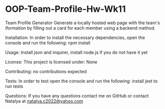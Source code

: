 # OOP-Team-Profile-Hw-Wk11

Team Profile Generator
 Generate a locally hosted web page with the team's iformation by filling out a card for each member using a backend method.


Installation:
In order to install the necessary dependencies, open the console and run the following: npm install

Usage:
Install json and inquirer, install node.js if you do not have it yet

License:
This project is licensed under: None

Contributing:
no contributions expected

Tests:
In order to test open the console and run the following: install jest to run tests

Questions:
If you have any questions contact me on GitHub or contact Natalya at natalya.c2022@yahoo.com
